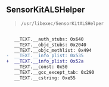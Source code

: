 ## SensorKitALSHelper

> `/usr/libexec/SensorKitALSHelper`

```diff

   __TEXT.__auth_stubs: 0x640
   __TEXT.__objc_stubs: 0x2040
   __TEXT.__objc_methlist: 0x494
-  __TEXT.__info_plist: 0x535
+  __TEXT.__info_plist: 0x52a
   __TEXT.__const: 0x50
   __TEXT.__gcc_except_tab: 0x290
   __TEXT.__cstring: 0xe55

```

